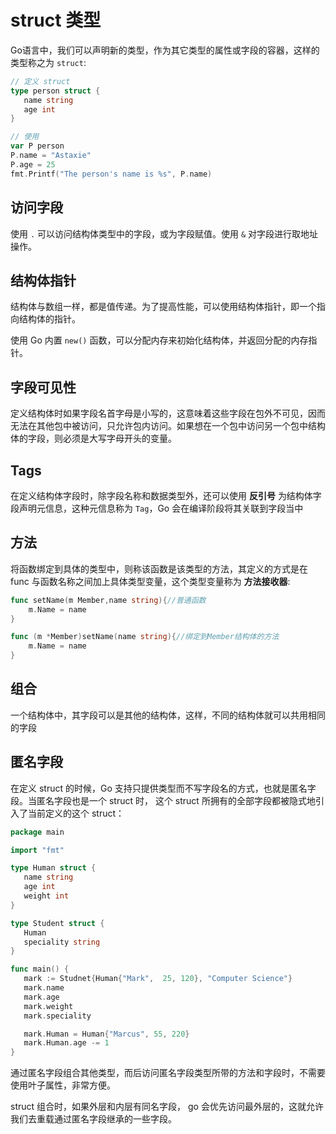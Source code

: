 # struct 类型

Go语言中，我们可以声明新的类型，作为其它类型的属性或字段的容器，这样的类型称之为 `struct`:

 ```go
// 定义 struct
type person struct {
    name string
    age int
}

// 使用
var P person
P.name = "Astaxie"
P.age = 25
fmt.Printf("The person's name is %s", P.name)
 ```

 ## 访问字段

 使用 `.` 可以访问结构体类型中的字段，或为字段赋值。使用 `&` 对字段进行取地址操作。

 ## 结构体指针

 结构体与数组一样，都是值传递。为了提高性能，可以使用结构体指针，即一个指向结构体的指针。

 使用 Go 内置 `new()` 函数，可以分配内存来初始化结构体，并返回分配的内存指针。

## 字段可见性

定义结构体时如果字段名首字母是小写的，这意味着这些字段在包外不可见，因而无法在其他包中被访问，只允许包内访问。如果想在一个包中访问另一个包中结构体的字段，则必须是大写字母开头的变量。

## Tags

在定义结构体字段时，除字段名称和数据类型外，还可以使用 __反引号__ 为结构体字段声明元信息，这种元信息称为 `Tag`，Go 会在编译阶段将其关联到字段当中

## 方法

将函数绑定到具体的类型中，则称该函数是该类型的方法，其定义的方式是在 func 与函数名称之间加上具体类型变量，这个类型变量称为 __方法接收器__:

```go
func setName(m Member,name string){//普通函数
    m.Name = name
}

func (m *Member)setName(name string){//绑定到Member结构体的方法
    m.Name = name
}
```

## 组合

一个结构体中，其字段可以是其他的结构体，这样，不同的结构体就可以共用相同的字段

 ## 匿名字段

 在定义 struct 的时候，Go 支持只提供类型而不写字段名的方式，也就是匿名字段。当匿名字段也是一个 struct 时， 这个 struct 所拥有的全部字段都被隐式地引入了当前定义的这个 struct：

 ```go
package main

import "fmt"

type Human struct {
    name string
    age int
    weight int
}

type Student struct {
    Human
    speciality string
}

func main() {
    mark := Studnet{Human{"Mark",  25, 120}, "Computer Science"}
    mark.name
    mark.age
    mark.weight
    mark.speciality

    mark.Human = Human{"Marcus", 55, 220}
    mark.Human.age -= 1
}
 ```

通过匿名字段组合其他类型，而后访问匿名字段类型所带的方法和字段时，不需要使用叶子属性，非常方便。

struct 组合时，如果外层和内层有同名字段， go 会优先访问最外层的，这就允许我们去重载通过匿名字段继承的一些字段。
 